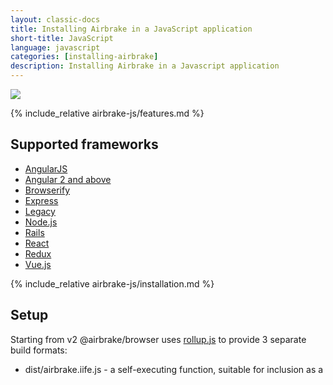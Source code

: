 ```yaml
---
layout: classic-docs
title: Installing Airbrake in a JavaScript application
short-title: JavaScript
language: javascript
categories: [installing-airbrake]
description: Installing Airbrake in a Javascript application
---
```


![](https://s3.amazonaws.com/document-resources/jsbrakeman.png)

{% include_relative airbrake-js/features.md %}

## Supported frameworks
  - [AngularJS](/docs/installing-airbrake/installing-airbrake-in-an-angularjs-app/)
  - [Angular 2 and above](/docs/installing-airbrake/installing-airbrake-in-an-angular-2-app/)
  - [Browserify](/docs/installing-airbrake/installing-airbrake-in-a-browserify-app/)
  - [Express](/docs/installing-airbrake/installing-airbrake-in-an-express-app/)
  - [Legacy](https://github.com/airbrake/airbrake-js/tree/master/examples/legacy)
  - [Node.js](/docs/installing-airbrake/installing-airbrake-in-a-node-app/)
  - [Rails](/docs/installing-airbrake/installing-airbrake-js-in-a-rails-app/)
  - [React](/docs/installing-airbrake/installing-airbrake-in-a-react-app/)
  - [Redux](/docs/installing-airbrake/installing-airbrake-in-a-redux-app/)
  - [Vue.js](/docs/installing-airbrake/installing-airbrake-in-a-vuejs-app/)

{% include_relative airbrake-js/installation.md %}

## Setup

Starting from v2 @airbrake/browser uses [rollup.js](https://rollupjs.org) to provide 3 separate build formats:

- dist/airbrake.iife.js - a self-executing function, suitable for inclusion as a <script> tag.
- dist/airbrake.esm.js - an ES module file, suitable for other bundlers and inclusion as a <script type=module> tag in modern browsers.
- dist/airbrake.common.js - CommonJS, suitable for Node.js and other bundlers.

Your package manager should automatically pick suitable bundle format based on @airbrake/browser package.json file:

```js
  "main": "dist/airbrake.common.js",
  "web": "dist/airbrake.iife.js",
  "module": "dist/airbrake.esm.js",
  "jsnext:main": "dist/airbrake.esm.js",
  "types": "dist/airbrake.d.ts",
  "source": "src/index.ts",
```

## Basic Usage

First you need to initialize the notifier with the project id and API key taken from [Airbrake.io](https://airbrake.io):

```js
import { Notifier } from '@airbrake/browser';

const airbrake = new Notifier({
  projectId: 1,
  projectKey: 'REPLACE_ME',
  environment: 'production',
});
```

Then you can send a textual message to Airbrake:

```js
let promise = airbrake.notify(`user id=${user_id} not found`);
promise.then(function(notice) {
  if (notice.id) {
    console.log('notice id', notice.id);
  } else {
    console.log('notify failed', notice.error);
  }
});
```

Or report caught errors directly:

```js
try {
  // This will throw if the document has no head tag
  document.head.insertBefore(document.createElement('style'));
} catch(err) {
  airbrake.notify(err);
  throw err;
}
```

Alternatively, you can wrap any code which may throw errors using the client's `wrap` method:

```js
let startApp = function() {
  // This will throw if the document has no head tag.
  document.head.insertBefore(document.createElement('style'));
}
startApp = airbrake.wrap(startApp);

// Any exceptions thrown in startApp will be reported to Airbrake.
startApp();
```

{% include_relative airbrake-js/going-further.md %}
